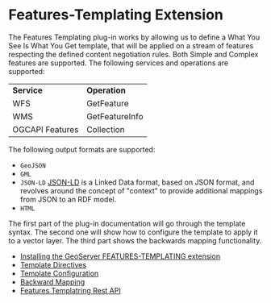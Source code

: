 # Features-Templating Extension

The Features Templating plug-in works by allowing us to define a What You See Is What You Get template, that will be applied on a stream of features respecting the defined content negotiation rules. Both Simple and Complex features are supported. The following services and operations are supported:

|                 |                |
|-----------------|----------------|
| **Service**     | **Operation**  |
| WFS             | GetFeature     |
| WMS             | GetFeatureInfo |
| OGCAPI Features | Collection     |

The following output formats are supported:

-   `GeoJSON`
-   `GML`
-   `JSON-LD` [JSON-LD](https://json-ld.org) is a Linked Data format, based on JSON format, and revolves around the concept of "context" to provide additional mappings from JSON to an RDF model.
-   `HTML`

The first part of the plug-in documentation will go through the template syntax. The second one will show how to configure the template to apply it to a vector layer. The third part shows the backwards mapping functionality.

<div class="grid cards" markdown>

-   [Installing the GeoServer FEATURES-TEMPLATING extension](installing.md)
-   [Template Directives](directives.md)
-   [Template Configuration](configuration.md)
-   [Backward Mapping](querying.md)
-   [Features Templatring Rest API](rest.md)

</div>
